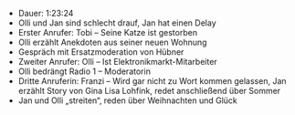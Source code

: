 - Dauer: 1:23:24  
- Olli und Jan sind schlecht drauf, Jan hat einen Delay  
- Erster Anrufer: Tobi – Seine Katze ist gestorben  
- Olli erzählt Anekdoten aus seiner neuen Wohnung  
- Gespräch mit Ersatzmoderation von Hübner  
- Zweiter Anrufer: Olli – Ist Elektronikmarkt-Mitarbeiter  
- Olli bedrängt Radio 1 – Moderatorin  
- Dritte Anruferin: Franzi – Wird gar nicht zu Wort kommen gelassen, Jan erzählt Story von Gina Lisa Lohfink, redet anschließend über Sommer  
- Jan und Olli „streiten“, reden über Weihnachten und Glück  
